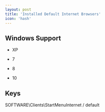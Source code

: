 ```yaml
---
layout: post
title: 'Installed Default Internet Browsers'
icon: 'hash'
---
```


## Windows Support

- XP

- 7

- 8

- 10



## Keys

SOFTWARE\Clients\StartMenuInternet / default

